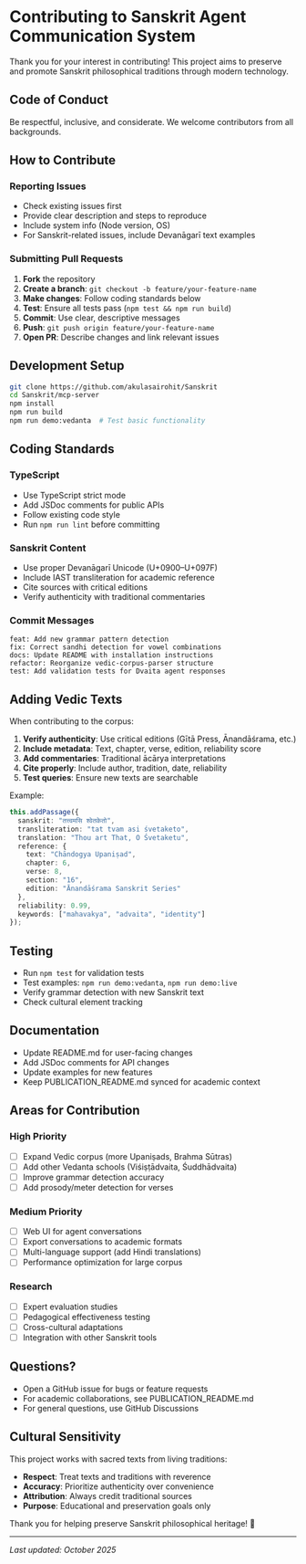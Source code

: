 # Contributing to Sanskrit Agent Communication System

Thank you for your interest in contributing! This project aims to preserve and promote Sanskrit philosophical traditions through modern technology.

## Code of Conduct

Be respectful, inclusive, and considerate. We welcome contributors from all backgrounds.

## How to Contribute

### Reporting Issues

- Check existing issues first
- Provide clear description and steps to reproduce
- Include system info (Node version, OS)
- For Sanskrit-related issues, include Devanāgarī text examples

### Submitting Pull Requests

1. **Fork** the repository
2. **Create a branch**: `git checkout -b feature/your-feature-name`
3. **Make changes**: Follow coding standards below
4. **Test**: Ensure all tests pass (`npm test && npm run build`)
5. **Commit**: Use clear, descriptive messages
6. **Push**: `git push origin feature/your-feature-name`
7. **Open PR**: Describe changes and link relevant issues

## Development Setup

```bash
git clone https://github.com/akulasairohit/Sanskrit
cd Sanskrit/mcp-server
npm install
npm run build
npm run demo:vedanta  # Test basic functionality
```

## Coding Standards

### TypeScript
- Use TypeScript strict mode
- Add JSDoc comments for public APIs
- Follow existing code style
- Run `npm run lint` before committing

### Sanskrit Content
- Use proper Devanāgarī Unicode (U+0900–U+097F)
- Include IAST transliteration for academic reference
- Cite sources with critical editions
- Verify authenticity with traditional commentaries

### Commit Messages
```
feat: Add new grammar pattern detection
fix: Correct sandhi detection for vowel combinations
docs: Update README with installation instructions
refactor: Reorganize vedic-corpus-parser structure
test: Add validation tests for Dvaita agent responses
```

## Adding Vedic Texts

When contributing to the corpus:

1. **Verify authenticity**: Use critical editions (Gītā Press, Ānandāśrama, etc.)
2. **Include metadata**: Text, chapter, verse, edition, reliability score
3. **Add commentaries**: Traditional ācārya interpretations
4. **Cite properly**: Include author, tradition, date, reliability
5. **Test queries**: Ensure new texts are searchable

Example:
```typescript
this.addPassage({
  sanskrit: "तत्त्वमसि श्वेतकेतो",
  transliteration: "tat tvam asi śvetaketo",
  translation: "Thou art That, O Śvetaketu",
  reference: {
    text: "Chāndogya Upaniṣad",
    chapter: 6,
    verse: 8,
    section: "16",
    edition: "Ānandāśrama Sanskrit Series"
  },
  reliability: 0.99,
  keywords: ["mahavakya", "advaita", "identity"]
});
```

## Testing

- Run `npm test` for validation tests
- Test examples: `npm run demo:vedanta`, `npm run demo:live`
- Verify grammar detection with new Sanskrit text
- Check cultural element tracking

## Documentation

- Update README.md for user-facing changes
- Add JSDoc comments for API changes
- Update examples for new features
- Keep PUBLICATION_README.md synced for academic context

## Areas for Contribution

### High Priority
- [ ] Expand Vedic corpus (more Upaniṣads, Brahma Sūtras)
- [ ] Add other Vedanta schools (Viśiṣṭādvaita, Śuddhādvaita)
- [ ] Improve grammar detection accuracy
- [ ] Add prosody/meter detection for verses

### Medium Priority
- [ ] Web UI for agent conversations
- [ ] Export conversations to academic formats
- [ ] Multi-language support (add Hindi translations)
- [ ] Performance optimization for large corpus

### Research
- [ ] Expert evaluation studies
- [ ] Pedagogical effectiveness testing
- [ ] Cross-cultural adaptations
- [ ] Integration with other Sanskrit tools

## Questions?

- Open a GitHub issue for bugs or feature requests
- For academic collaborations, see PUBLICATION_README.md
- For general questions, use GitHub Discussions

## Cultural Sensitivity

This project works with sacred texts from living traditions:

- **Respect**: Treat texts and traditions with reverence
- **Accuracy**: Prioritize authenticity over convenience
- **Attribution**: Always credit traditional sources
- **Purpose**: Educational and preservation goals only

Thank you for helping preserve Sanskrit philosophical heritage! 🙏

---

*Last updated: October 2025*
